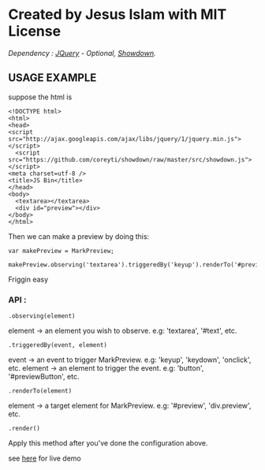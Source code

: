 # Created by Jesus Islam with MIT License

*Dependency : [JQuery](http://jquery.com) - Optional, [Showdown](https://github.com/coreyti/showdown).*

## USAGE EXAMPLE

suppose the html is

    <!DOCTYPE html>
    <html>
    <head>
    <script src="http://ajax.googleapis.com/ajax/libs/jquery/1/jquery.min.js"></script>
      <script src="https://github.com/coreyti/showdown/raw/master/src/showdown.js"></script>
    <meta charset=utf-8 />
    <title>JS Bin</title>
    </head>
    <body>
      <textarea></textarea>
      <div id="preview"></div>
    </body>
    </html>

Then we can make a preview by doing this: 

    var makePreview = MarkPreview;

    makePreview.observing('textarea').triggeredBy('keyup').renderTo('#preview').render();

Friggin easy


### API :

    .observing(element)

element -> an element you wish to observe. e.g: 'textarea', '#text', etc.

    .triggeredBy(event, element)

event -> an event to trigger MarkPreview. e.g: 'keyup', 'keydown', 'onclick', etc.
element -> an element to trigger the event. e.g: 'button', '#previewButton', etc.

    .renderTo(element)
element -> a target element for MarkPreview. e.g: '#preview', 'div.preview', etc.

    .render()
Apply this method after you've done the configuration above.


see [here](http://jsbin.com/uterud/14) for live demo